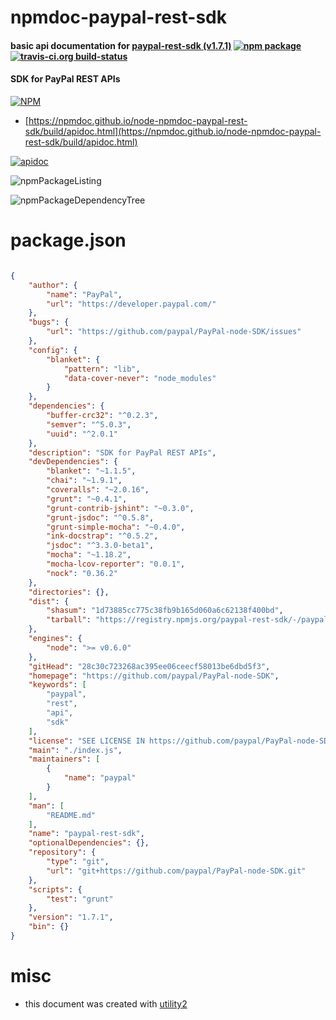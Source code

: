 # npmdoc-paypal-rest-sdk

#### basic api documentation for  [paypal-rest-sdk (v1.7.1)](https://github.com/paypal/PayPal-node-SDK)  [![npm package](https://img.shields.io/npm/v/npmdoc-paypal-rest-sdk.svg?style=flat-square)](https://www.npmjs.org/package/npmdoc-paypal-rest-sdk) [![travis-ci.org build-status](https://api.travis-ci.org/npmdoc/node-npmdoc-paypal-rest-sdk.svg)](https://travis-ci.org/npmdoc/node-npmdoc-paypal-rest-sdk)

#### SDK for PayPal REST APIs

[![NPM](https://nodei.co/npm/paypal-rest-sdk.png?downloads=true&downloadRank=true&stars=true)](https://www.npmjs.com/package/paypal-rest-sdk)

- [https://npmdoc.github.io/node-npmdoc-paypal-rest-sdk/build/apidoc.html](https://npmdoc.github.io/node-npmdoc-paypal-rest-sdk/build/apidoc.html)

[![apidoc](https://npmdoc.github.io/node-npmdoc-paypal-rest-sdk/build/screenCapture.buildCi.browser.%252Ftmp%252Fbuild%252Fapidoc.html.png)](https://npmdoc.github.io/node-npmdoc-paypal-rest-sdk/build/apidoc.html)

![npmPackageListing](https://npmdoc.github.io/node-npmdoc-paypal-rest-sdk/build/screenCapture.npmPackageListing.svg)

![npmPackageDependencyTree](https://npmdoc.github.io/node-npmdoc-paypal-rest-sdk/build/screenCapture.npmPackageDependencyTree.svg)



# package.json

```json

{
    "author": {
        "name": "PayPal",
        "url": "https://developer.paypal.com/"
    },
    "bugs": {
        "url": "https://github.com/paypal/PayPal-node-SDK/issues"
    },
    "config": {
        "blanket": {
            "pattern": "lib",
            "data-cover-never": "node_modules"
        }
    },
    "dependencies": {
        "buffer-crc32": "^0.2.3",
        "semver": "^5.0.3",
        "uuid": "^2.0.1"
    },
    "description": "SDK for PayPal REST APIs",
    "devDependencies": {
        "blanket": "~1.1.5",
        "chai": "~1.9.1",
        "coveralls": "~2.0.16",
        "grunt": "~0.4.1",
        "grunt-contrib-jshint": "~0.3.0",
        "grunt-jsdoc": "^0.5.8",
        "grunt-simple-mocha": "~0.4.0",
        "ink-docstrap": "^0.5.2",
        "jsdoc": "^3.3.0-beta1",
        "mocha": "~1.18.2",
        "mocha-lcov-reporter": "0.0.1",
        "nock": "0.36.2"
    },
    "directories": {},
    "dist": {
        "shasum": "1d73885cc775c38fb9b165d060a6c62138f400bd",
        "tarball": "https://registry.npmjs.org/paypal-rest-sdk/-/paypal-rest-sdk-1.7.1.tgz"
    },
    "engines": {
        "node": ">= v0.6.0"
    },
    "gitHead": "28c30c723268ac395ee06ceecf58013be6dbd5f3",
    "homepage": "https://github.com/paypal/PayPal-node-SDK",
    "keywords": [
        "paypal",
        "rest",
        "api",
        "sdk"
    ],
    "license": "SEE LICENSE IN https://github.com/paypal/PayPal-node-SDK/blob/master/LICENSE",
    "main": "./index.js",
    "maintainers": [
        {
            "name": "paypal"
        }
    ],
    "man": [
        "README.md"
    ],
    "name": "paypal-rest-sdk",
    "optionalDependencies": {},
    "repository": {
        "type": "git",
        "url": "git+https://github.com/paypal/PayPal-node-SDK.git"
    },
    "scripts": {
        "test": "grunt"
    },
    "version": "1.7.1",
    "bin": {}
}
```



# misc
- this document was created with [utility2](https://github.com/kaizhu256/node-utility2)
